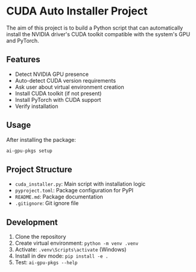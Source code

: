 # CUDA Auto Installer Project

The aim of this project is to build a Python script that can automatically install the NVIDIA driver's CUDA toolkit compatible with the system's GPU and PyTorch.

## Features

- Detect NVIDIA GPU presence
- Auto-detect CUDA version requirements
- Ask user about virtual environment creation
- Install CUDA toolkit (if not present)
- Install PyTorch with CUDA support
- Verify installation

## Usage

After installing the package:

```bash
ai-gpu-pkgs setup
```

## Project Structure

- `cuda_installer.py`: Main script with installation logic
- `pyproject.toml`: Package configuration for PyPI
- `README.md`: Package documentation
- `.gitignore`: Git ignore file

## Development

1. Clone the repository
2. Create virtual environment: `python -m venv .venv`
3. Activate: `.venv\Scripts\activate` (Windows)
4. Install in dev mode: `pip install -e .`
5. Test: `ai-gpu-pkgs --help`
